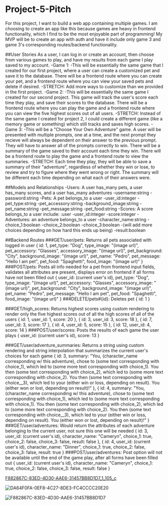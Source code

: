 # Project-5-Pitch
For this project, I want to build a web app containing multiple games. I am choosing to create an app like this because games are heavy in frontend functionality, which I find to be the most enjoyable part of programming! My MVP will be to create an app with auth and have it include only game 3 and game 3's corresponding routes/backend functionality.

##User Stories
  As a user, I can log in or create an account, then choose from various games to play, and have my results from each game I play saved to my account.
  -Game 1:
    -This will be essentially the same game that I created for our first project, where a user can create a customized pet and save it to the database. There will be a frontend route where you can create your pet, and a frontend route where you can view your saved pets and delete if desired.
    -STRETCH: Add more ways to customize than we provided in the first project.
  -Game 2:
    -This will be essentially the same game I created for our second project. This game will track the user's score each time they play, and save their scores to the database. There will be a frontend route where you can play the game and a frontend route where you can view the five highest scores out of all users.
     -STRETCH: Instead of the same game I created for project 2, I could create a different game (like a memory game or something) which still tracks and saves high scores.
  -Game 3:
    -This will be a "Choose Your Own Adventure" game. A user will be presented with multiple prompts, one at a time, and the next prompt they recieve will always be dependent on their answer to the previous prompt. They will have to answer all of the prompts correctly to win. There will be a summary of the game saved to their account each time they win. There will be a frontend route to play the game and a frontend route to view the summaries.
    -STRETCH: Each time they play, they will be able to save a summary of their "adventure", regardless of whether they win or lose, to review and try to figure where they went wrong or right. The summary will be different each time depending on what each of their answers were.
    
##Models and Relationships
  -Users: A user has_many pets, a user has_many scores, and a user has_many adventures
    -username:string
    -password:string
  -Pets: A pet belongs_to a user
    -user_id:integer
    -pet_type:string
    -pet_accessory:string
    -background_image:string
    -pet_name:string
    -pet_message:string
    -pet_food:string
  -Scores: A score belongs_to a user include: :user
    -user_id:integer
    -score:integer
 -Adventures: an adventure belongs_to a user
    -character_name:string
    -choice_1:boolean
    -choice_2:boolean
    -choice_3:boolean
    -(will add more choices depending on how hard this ends up being)
    -result:boolean
    
##Backend Routes
  ###GET/user/pets: Returns all pets associated with logged in user
    {
      id: 1,
      pet_type: "Dog",
      type_image: "(image url)",
      pet_accessory: "Glasses",
      accessory_image: "(image url)",
      pet_background: "City",
      background_image: "(image url)",
      pet_name: "Pedro",
      pet_message: "Hello I am pet",
      pet_food: "Spaghetti",
      food_image: "(image url)"
    }
  ###POST/pets: Posts all info needed for a pet from frontend input fields, validates all attributes are present, displays error on frontend if all forms have not been filled out
    {
      user_id: (current user's id),
      pet_type: "Dog",
      type_image: "(image url)",
      pet_accessory: "Glasses",
      accessory_image: "(image url)",
      pet_background: "City",
      background_image: "(image url)",
      pet_name: "Pedro",
      pet_message: "Hello I am pet",
      pet_food: "Spaghetti",
      food_image: "(image url)"
    }
  ###DELETE/pets#{id}: Deletes pet
    {
      id: 1
    }
  
  ###GET/high_scores: Returns highest scores using custom rendering to render only the five highest scores out of all the high scores of all of the users
    {
      id: 1,
      user_id: 1,
      score: 20
    },
    {
      id: 3,
      user_id: 3,
      score: 18
    },
    {
      id: 7,
      user_id: 3,
      score: 17
    },
    {
      id: 4,
      user_id: 5,
      score: 15
    },
    {
      id: 12,
      user_id: 4,
      score: 14
    }
  ###POST/user/scores: Posts the results of each game the user plays
    {
      user_id: (current user's id), 
      score: 13
    }
    
  ###GET/user/adventure_summaries: Returns a string using custom rendering and string interpolation that summarizes the current user's choices for each game
    {
      id: 3,
      summary: "You, (character_name corresponding w/ this adventure), chose to (some text corresponding with choice_1), which led to (some more text corresponding with choice_1). You then (some text corresponding with choice_2), which led to (some more text corresponding with choice_2). You then (some text corresponding with choice__3), which led to your (either win or loss, depending on result). You (either won or lost, depending on result)!"
    },
    {
      id: 4,
      summary: "You, (character_name corresponding w/ this adventure), chose to (some text corresponding with choice_1), which led to (some more text corresponding with choice_1). You then (some text corresponding with choice_2), which led to (some more text corresponding with choice_2). You then (some text corresponding with choice__3), which led to your (either win or loss, depending on result). You (either won or lost, depending on result)!"
    }
  ###GET/user/adventures: Would return the attributes of each adventure belonging to the current user, not sure this one will be needed
    {
      id: 3,
      user_id: (current user's id),
      character_name: "Cameryn",
      choice_1: true,
      choice_2: false,
      choice_3: false,
      result: false
    },
    {
      id: 4,
      user_id: (current user's id),
      character_name: "Dinner",
      choice_1: true,
      choice_2: false,
      choice_3: false,
      result: true
    }
  ###POST/user/adventures: Post option will not be available until the end of the game play, after all forms have been filled out
    {
      user_id: (current user's id),
      character_name: "Cameryn",
      choice_1: true,
      choice_2: false,
      choice_3: false,
      result: false
   }
   

[F882867C-83ED-4D30-AAE6-31457BB8D1D7_1_105_c](https://user-images.githubusercontent.com/82423065/137008517-9e3bb764-20f5-4d49-aaa2-a92f120af598.jpeg)

![DA64F0FA-0EF8-4C27-8DE3-FC4CCCC20E20](https://user-images.githubusercontent.com/82423065/137008721-862d487b-3715-4ca9-be8a-87b38bcca409.jpeg)

![F882867C-83ED-4D30-AAE6-31457BB8D1D7](https://user-images.githubusercontent.com/82423065/137008754-f694aad6-2abd-43f5-b67f-452063d67c3f.jpeg)


    
      
      
